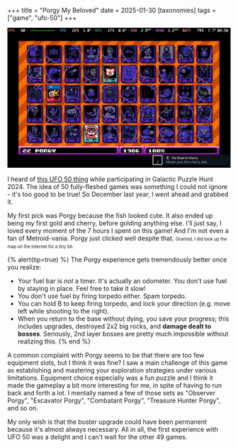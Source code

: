 +++
title = "Porgy My Beloved"
date = 2025-01-30
[taxonomies]
tags = ["game", "ufo-50"]
+++

![game selection screen of UFO 50, indicating that I obtained the cherry disk on Porgy, and additionally played Block Koala and Pilot Quest.](/images/ufo1.jpeg)

I heard of [this UFO 50 thing](https://store.steampowered.com/app/1147860/UFO_50/)
while participating in Galactic Puzzle Hunt 2024.
The idea of 50 fully-fleshed games was something I could not ignore -
it's too good to be true! So December last year, I went ahead and grabbed it.

My first pick was Porgy because the fish looked cute.
It also ended up being my first gold and cherry, before golding anything else.
I'll just say, I loved every moment of the 7 hours I spent on this game!
And I'm not even a fan of Metroid-vania. Porgy just clicked well despite that.
<small><small>Granted, I did look up the map on the internet for a tiny bit.</small></small>

{% alert(tip=true) %}
The Porgy experience gets tremendously better once you realize:
- Your fuel bar is *not* a timer. It's actually an odometer.
You don't use fuel by staying in place. Feel free to take it slow!
- You don't use fuel by firing torpedo either. Spam torpedo.
- You can hold B to keep firing torpedo, and lock your direction
(e.g. move left while shooting to the right).
- When you return to the base without dying, you save your progress;
this includes upgrades, destroyed 2x2 big rocks, and **damage dealt to bosses**.
Seriously, 2nd layer bosses are pretty much impossible without realizing this.
{% end %}

A common complaint with Porgy seems to be that there are too few equipment slots,
but I think it was fine?
I saw a main challenge of this game as establishing and mastering your
exploration strategies under various limitations.
Equipment choice especially was a fun puzzle and I think
it made the gameplay a bit more interesting for me, in spite of
having to run back and forth a lot.
I mentally named a few of those sets as "Observer Porgy", "Excavator Porgy",
"Combatant Porgy", "Treasure Hunter Porgy", and so on.

My only wish is that the buster upgrade could have been permanent
because it's almost always necessary.
All in all, the first experience with UFO 50 was a delight
and I can't wait for the other 49 games.
